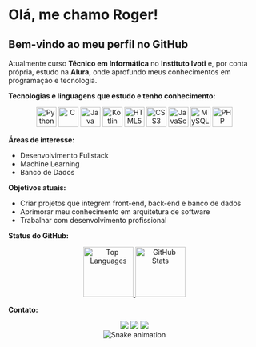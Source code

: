 # Olá, me chamo Roger!  
## Bem-vindo ao meu perfil no GitHub

Atualmente curso **Técnico em Informática** no **Instituto Ivoti** e, por conta própria, estudo na **Alura**, onde aprofundo meus conhecimentos em programação e tecnologia.

**Tecnologias e linguagens que estudo e tenho conhecimento:**

<p align="center">
  <img src="https://cdn.jsdelivr.net/gh/devicons/devicon/icons/python/python-original.svg" alt="Python" width="40" height="40"/>
  <img src="https://cdn.jsdelivr.net/gh/devicons/devicon/icons/c/c-original.svg" alt="C" width="40" height="40"/>
  <img src="https://cdn.jsdelivr.net/gh/devicons/devicon/icons/java/java-original.svg" alt="Java" width="40" height="40"/>
  <img src="https://cdn.jsdelivr.net/gh/devicons/devicon/icons/kotlin/kotlin-original.svg" alt="Kotlin" width="40" height="40"/>
  <img src="https://cdn.jsdelivr.net/gh/devicons/devicon/icons/html5/html5-original.svg" alt="HTML5" width="40" height="40"/>
  <img src="https://cdn.jsdelivr.net/gh/devicons/devicon/icons/css3/css3-original.svg" alt="CSS3" width="40" height="40"/>
  <img src="https://cdn.jsdelivr.net/gh/devicons/devicon/icons/javascript/javascript-original.svg" alt="JavaScript" width="40" height="40"/>
  <img src="https://cdn.jsdelivr.net/gh/devicons/devicon/icons/mysql/mysql-original.svg" alt="MySQL" width="40" height="40"/>
  <img src="https://cdn.jsdelivr.net/gh/devicons/devicon/icons/php/php-original.svg" alt="PHP" width="40" height="40"/>
</p>

**Áreas de interesse:**  
- Desenvolvimento Fullstack  
- Machine Learning
- Banco de Dados

**Objetivos atuais:**  
- Criar projetos que integrem front-end, back-end e banco de dados  
- Aprimorar meu conhecimento em arquitetura de software  
- Trabalhar com desenvolvimento profissional

**Status do GitHub:** 
<div align="center">
  <a href="https://github.com/roger2805">
    <img 
      loading="lazy" height="100em" src="https://github-readme-stats.vercel.app/api/top-langs/?username=roger2805&layout=compact&langs_count=7&theme=dracula&cache_seconds=0" alt="Top Languages"/>
  </a>
  <a href="https://github.com/roger2805">
    <img 
      loading="lazy" height="100em" src="https://github-readme-stats.vercel.app/api?username=roger2805&show_icons=true&theme=dracula&include_all_commits=true&count_private=true&cache_seconds=0" alt="GitHub Stats"/>
  </a>

</div>

**Contato:** 
<div align="center">
  <a href="https://instagram.com/_kolono_" target="_blank"><img loading="lazy" src="https://img.shields.io/badge/-Instagram-%23E4405F?style=for-the-badge&logo=instagram&logoColor=white" target="_blank"></a>
  <a href = "mailto:rogerreinheimer2805@gmail.com"><img loading="lazy" src="https://img.shields.io/badge/Gmail-D14836?style=for-the-badge&logo=gmail&logoColor=white" target="_blank"></a>
  <a href="https://www.linkedin.com/in/roger-reinheimer-856235362" target="_blank"><img loading="lazy" src="https://img.shields.io/badge/-LinkedIn-%230077B5?style=for-the-badge&logo=linkedin&logoColor=white" target="_blank"></a>   
</div>

<div align="center">
  <img src="https://raw.githubusercontent.com/roger2805/roger2805/output/snake.svg" alt="Snake animation" />
</div>

